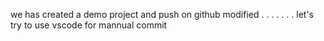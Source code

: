 we has created a demo project and push on github
modified
.
.
.
.
.
.
.
let's try to use vscode for mannual commit